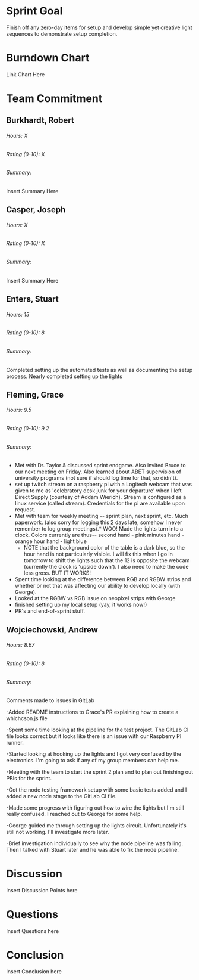 # Sprint Goal

Finish off any zero-day items for setup and develop simple yet creative light sequences to demonstrate setup completion.

# Burndown Chart

Link Chart Here

# Team Commitment

## Burkhardt, Robert
###### Hours: X
###### Rating (0-10): X
###### Summary:

Insert Summary Here

## Casper, Joseph
###### Hours: X
###### Rating (0-10): X
###### Summary:

Insert Summary Here

## Enters, Stuart
###### Hours: 15
###### Rating (0-10): 8
###### Summary:

Completed setting up the automated tests as well as documenting the setup process. Nearly completed setting up the lights

## Fleming, Grace
###### Hours: 9.5
###### Rating (0-10): 9.2
###### Summary:
* Met with Dr. Taylor & discussed sprint endgame. Also invited Bruce to our next meeting on Friday. Also learned about ABET supervision of university programs (not sure if should log time for that, so didn't). 
* set up twitch stream on a raspberry pi with a Logitech webcam that was given to me as 'celebratory desk junk for your departure' when I left Direct Supply (courtesy of Addam Wierich). Stream is configured as a linux service (called stream). Credentials for the pi are available upon request.
* Met with team for weekly meeting -- sprint plan, next sprint, etc. Much paperwork. (also sorry for logging this 2 days late, somehow I never remember to log group meetings).* WOO! Made the lights turn into a clock. Colors currently are thus-- second hand - pink minutes hand - orange hour hand - light blue
  * NOTE that the background color of the table is a dark blue, so the hour hand is not particularly visible. I will fix this when I go in tomorrow to shift the lights such that the 12 is opposite the webcam (currently the clock is 'upside down'). I also need to make the code less gross. BUT IT WORKS!
* Spent time looking at the difference between RGB and RGBW strips and whether or not that was affecting our ability to develop locally (with George).
* Looked at the RGBW vs RGB issue on neopixel strips with George
* finished setting up my local setup (yay, it works now!)
* PR's and end-of-sprint stuff.

## Wojciechowski, Andrew
###### Hours: 8.67
###### Rating (0-10): 8
###### Summary:
Comments made to issues in GitLab

-Added README instructions to Grace's PR explaining how to create a whichcson.js file

-Spent some time looking at the pipeline for the test project. The GitLab CI file looks correct but it looks like there is an issue with our Raspberry PI runner.

-Started looking at hooking up the lights and I got very confused by the electronics. I'm going to ask if any of my group members can help me.

-Meeting with the team to start the sprint 2 plan and to plan out finishing out PBIs for the sprint.

-Got the node testing framework setup with some basic tests added and I added a new node stage to the GitLab CI file.

-Made some progress with figuring out how to wire the lights but I'm still really confused. I reached out to George for some help.

-George guided me through setting up the lights circuit. Unfortunately it's still not working. I'll investigate more later.

-Brief investigation individually to see why the node pipeline was failing. Then I talked with Stuart later and he was able to fix the node pipeline.

# Discussion

Insert Discussion Points here

# Questions

Insert Questions here

# Conclusion

Insert Conclusion here